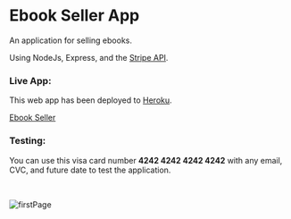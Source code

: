 # Ebook Seller App

An application for selling ebooks.

Using NodeJs, Express, and the [Stripe API](https://stripe.com/docs/api).

### Live App:
This web app has been deployed to [Heroku](https://devcenter.heroku.com/).

[Ebook Seller](https://ancient-retreat-35008.herokuapp.com/)

### Testing:
You can use this visa card number <strong>4242 4242 4242 4242</strong> with any email, CVC, and future date to test the application. 

<br>

![firstPage](https://user-images.githubusercontent.com/87442098/140705723-5bc9c72b-c633-4c22-bab4-6896cf42c998.jpg)
